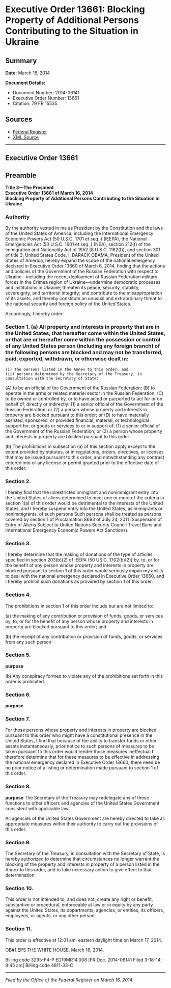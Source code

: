 # Executive Order 13661: Blocking Property of Additional Persons Contributing to the Situation in Ukraine

## Summary

**Date:** March 16, 2014

**Document Details:**
- Document Number: 2014-06141
- Executive Order Number: 13661
- Citation: 79 FR 15535

## Sources
- [Federal Register](https://www.federalregister.gov/documents/2014/03/19/2014-06141/blocking-property-of-additional-persons-contributing-to-the-situation-in-ukraine)
- [XML Source](https://www.federalregister.gov/documents/full_text/xml/2014/03/19/2014-06141.xml)

---

## Executive Order 13661

## Preamble

**Title 3—The President**  
**Executive Order 13661 of March 16, 2014**  
**Blocking Property of Additional Persons Contributing to the Situation in Ukraine**

### Authority

By the authority vested in me as President by the Constitution and the laws of the United States of America, including the International Emergency Economic Powers Act (50 U.S.C. 1701 
et seq.
) (IEEPA), the National Emergencies Act (50 U.S.C. 1601 
et seq.
) (NEA), section 212(f) of the Immigration and Nationality Act of 1952 (8 U.S.C. 1182(f)), and section 301 of title 3, United States Code,
I, BARACK OBAMA, President of the United States of America, hereby expand the scope of the national emergency declared in Executive Order 13660 of March 6, 2014, finding that the actions and policies of the Government of the Russian Federation with respect to Ukraine—including the recent deployment of Russian Federation military forces in the Crimea region of Ukraine—undermine democratic processes and institutions in Ukraine; threaten its peace, security, stability, sovereignty, and territorial integrity; and contribute to the misappropriation of its assets, and thereby constitute an unusual and extraordinary threat to the national security and foreign policy of the United States.

Accordingly, I hereby order:
### Section 1. (a) All property and interests in property that are in the United States, that hereafter come within the United States, or that are or hereafter come within the possession or control of any United States person (including any foreign branch) of the following persons are blocked and may not be transferred, paid, exported, withdrawn, or otherwise dealt in:

    (i) the persons listed in the Annex to this order; and
    (ii) persons determined by the Secretary of the Treasury, in consultation with the Secretary of State:
(A) to be an official of the Government of the Russian Federation;
(B) to operate in the arms or related materiel sector in the Russian Federation;
(C) to be owned or controlled by, or to have acted or purported to act for or on behalf of, directly or indirectly:
    (1) a senior official of the Government of the Russian Federation; or
    (2) a person whose property and interests in property are blocked pursuant to this order; or
(D) to have materially assisted, sponsored, or provided financial, material, or technological support for, or goods or services to or in support of:
    (1) a senior official of the Government of the Russian Federation; or
    (2) a person whose property and interests in property are blocked pursuant to this order

(b) The prohibitions in subsection (a) of this section apply except to the extent provided by statutes, or in regulations, orders, directives, or licenses that may be issued pursuant to this order, and notwithstanding any contract entered into or any license or permit granted prior to the effective date of this order.
### Section 2.

I hereby find that the unrestricted immigrant and nonimmigrant entry into the United States of aliens determined to meet one or more of the criteria in section 1(a) of this order would be detrimental to the interests of the United States, and I hereby suspend entry into the United 
States, as immigrants or nonimmigrants, of such persons Such persons shall be treated as persons covered by section 1 of Proclamation 8693 of July 24, 2011 (Suspension of Entry of Aliens Subject to United Nations Security Council Travel Bans and International Emergency Economic Powers Act Sanctions).
### Section 3.

I hereby determine that the making of donations of the type of articles specified in section 203(b)(2) of IEEPA (50 US.C. 1702(b)(2)) by, to, or for the benefit of any person whose property and interests in property are blocked pursuant to section 1 of this order would seriously impair my ability to deal with the national emergency declared in Executive Order 13660, and I hereby prohibit such donations as provided by section 1 of this order.
### Section 4.

The prohibitions in section 1 of this order include but are not limited to:

(a) the making of any contribution or provision of funds, goods, or services by, to, or for the benefit of any person whose property and interests in property are blocked pursuant to this order; and

(b) the receipt of any contribution or provision of funds, goods, or services from any such person
### Section 5.

**purpose**

(b) Any conspiracy formed to violate any of the prohibitions set forth in this order is prohibited.
### Section 6.

**purpose**

### Section 7.

For those persons whose property and interests in property are blocked pursuant to this order who might have a constitutional presence in the United States, I find that because of the ability to transfer funds or other assets instantaneously, prior notice to such persons of measures to be taken pursuant to this order would render those measures ineffectual I therefore determine that for these measures to be effective in addressing the national emergency declared in Executive Order 13660, there need be no prior notice of a listing or determination made pursuant to section 1 of this order.
### Section 8.

**purpose**
 The Secretary of the Treasury may redelegate any of these functions to other officers and agencies of the United States Government consistent with applicable law.

All agencies of the United States Government are hereby directed to take all appropriate measures within their authority to carry out the provisions of this order.
### Section 9.

The Secretary of the Treasury, in consultation with the Secretary of State, is hereby authorized to determine that circumstances no longer warrant the blocking of the property and interests in property of a person 
listed in the Annex to this order, and to take necessary action to give effect to that determination
### Section 10.

This order is not intended to, and does not, create any right or benefit, substantive or procedural, enforceable at law or in equity by any party against the United States, its departments, agencies, or entities, its officers, employees, or agents, or any other person
### Section 11.

This order is effective at 12:01 am. eastern daylight time on March 17, 2014.

OB#1.EPS
THE WHITE HOUSE,
March 16, 2014.

Billing code 3295-F4-P
ED19MR14.008
[FR Doc. 2014-06141
Filed 3-18-14; 8:45 am]
Billing code 4811-33-C

---

*Filed by the Office of the Federal Register on March 16, 2014*
